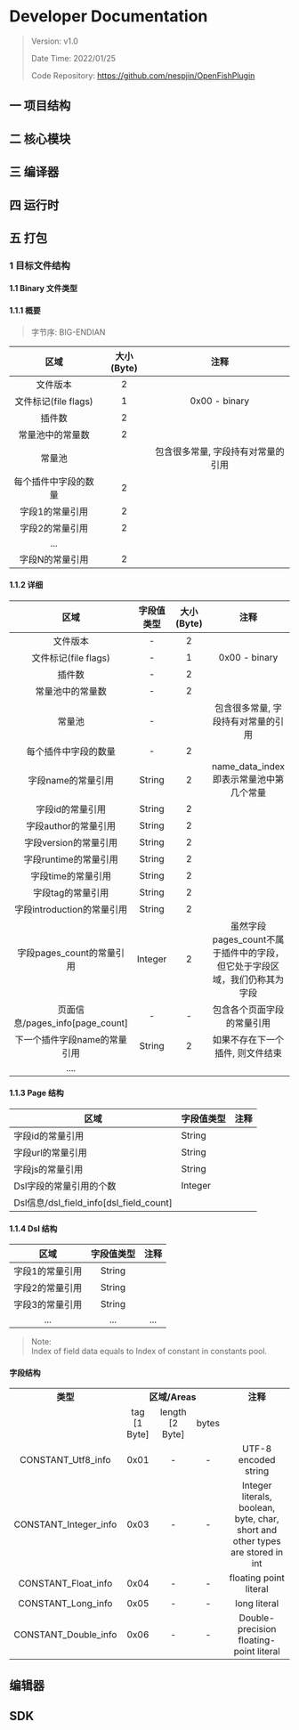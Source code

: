 # Developer Documentation

> Version: v1.0
>
> Date Time: 2022/01/25
>
> Code Repository: https://github.com/nespjin/OpenFishPlugin

## 一 项目结构

## 二 核心模块

## 三 编译器

## 四 运行时

## 五 打包

### 1 目标文件结构

#### 1.1 Binary 文件类型

#### 1.1.1 概要

> 字节序: BIG-ENDIAN

|         区域         | 大小(Byte) |                注释                |
| :------------------: | :--------: | :--------------------------------: |
|       文件版本       |     2      |                                    |
| 文件标记(file flags) |     1      |           0x00 - binary            |
|        插件数        |     2      |                                    |
|   常量池中的常量数   |     2      |                                    |
|        常量池        |            | 包含很多常量, 字段持有对常量的引用 |
| 每个插件中字段的数量 |     2      |                                    |
|   字段1的常量引用    |     2      |                                    |
|   字段2的常量引用    |     2      |                                    |
|         ...          |            |                                    |
|   字段N的常量引用    |     2      |                                    |

#### 1.1.2 详细

|              区域               | 字段值类型 | 大小(Byte) |                             注释                             |
| :-----------------------------: | :--------: | :--------: | :----------------------------------------------------------: |
|            文件版本             |     -      |     2      |                                                              |
|      文件标记(file flags)       |     -      |     1      |                        0x00 - binary                         |
|             插件数              |     -      |     2      |                                                              |
|        常量池中的常量数         |     -      |     2      |                                                              |
|             常量池              |     -      |            |              包含很多常量, 字段持有对常量的引用              |
|      每个插件中字段的数量       |     -      |     2      |                                                              |
|       字段name的常量引用        |   String   |     2      |           name_data_index即表示常量池中第几个常量            |
|        字段id的常量引用         |   String   |     2      |                                                              |
|      字段author的常量引用       |   String   |     2      |                                                              |
|      字段version的常量引用      |   String   |     2      |                                                              |
|      字段runtime的常量引用      |   String   |     2      |                                                              |
|       字段time的常量引用        |   String   |     2      |                                                              |
|        字段tag的常量引用        |   String   |     2      |                                                              |
|   字段introduction的常量引用    |   String   |     2      |                                                              |
|    字段pages_count的常量引用    |  Integer   |     2      | 虽然字段pages_count不属于插件中的字段，但它处于字段区域，我们仍称其为字段 |
| 页面信息/pages_info[page_count] |     -      |     -      |                  包含各个页面字段的常量引用                  |
|  下一个插件字段name的常量引用   |   String   |     2      |               如果不存在下一个插件, 则文件结束               |
|              ....               |            |            |                                                              |

#### 1.1.3 Page 结构

| 区域                                 |  字段值类型   |  注释   |
|------------------------------------|-----|-----|
| 字段id的常量引用                          |  String   |     |
| 字段url的常量引用                         |  String   |     |
| 字段js的常量引用                          |    String |     |
| Dsl字段的常量引用的个数                      |  Integer   |     |
| Dsl信息/dsl_field_info[dsl_field_count] |            |     |


#### 1.1.4 Dsl 结构

|         区域         | 字段值类型  | 注释  |
|:------------------:|:------:|:---:|
|      字段1的常量引用      | String |     |
|      字段2的常量引用      | String |     |
| 字段3的常量引用     |       String |     |
|        ...         |  ...   | ... |
 
> Note: <br/>
> Index of field data equals to Index of constant in constants pool.

#### 字段结构
<table>
    <tr>
        <td style="font-weight: bold;" align="center">类型</td>
        <td style="font-weight: bold;" colspan="3" align="center">区域/Areas</td>
        <td style="font-weight: bold;" align="center">注释</td>
    </tr>
    <tr>
        <td align="center"></td>
        <td align="center">tag [1 Byte]</td>
        <td align="center">length [2 Byte]</td>
        <td align="center">bytes</td>
        <td align="center"></td>
    </tr>
    <tr>
        <td align="center">CONSTANT_Utf8_info</td>
        <td align="center">0x01</td>
        <td align="center">-</td>
        <td align="center">-</td>
        <td align="center">UTF-8 encoded string</td>
    </tr>
    <tr>
        <td align="center">CONSTANT_Integer_info</td>
        <td align="center">0x03</td>
        <td align="center">-</td>
        <td align="center">-</td>
        <td align="center">Integer literals, boolean, byte, char, short and other types are stored in int</td>
    </tr>
    <tr>
        <td align="center">CONSTANT_Float_info</td>
        <td align="center">0x04</td>
        <td align="center">-</td>
        <td align="center">-</td>
        <td align="center">floating point literal</td>
    </tr>
    <tr>
        <td align="center">CONSTANT_Long_info</td>
        <td align="center">0x05</td>
        <td align="center">-</td>
        <td align="center">-</td>
        <td align="center">long literal</td>
    </tr>
    <tr>
        <td align="center">CONSTANT_Double_info</td>
        <td align="center">0x06</td>
        <td align="center">-</td>
        <td align="center">-</td>
        <td align="center">Double-precision floating-point literal</td>
    </tr>
</table>


## 编辑器

## SDK

